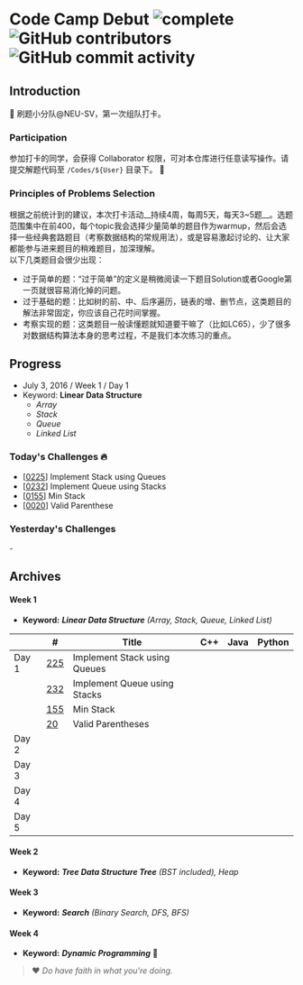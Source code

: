 # Code Camp Debut ![complete](http://progressed.io/bar/0?title=completed) ![GitHub contributors](https://img.shields.io/github/contributors/neu-velocity/code-camp-debut.svg?color=blue&label=participators) ![GitHub commit activity](https://img.shields.io/github/commit-activity/w/neu-velocity/code-camp-debut.svg?color=green)

## Introduction
:rocket: 刷题小分队@NEU-SV，第一次组队打卡。

### Participation
参加打卡的同学，会获得 Collaborator 权限，可对本仓库进行任意读写操作。请提交解题代码至 `/Codes/${User}` 目录下。 
:construction:  

### Principles of Problems Selection
根据之前统计到的建议，本次打卡活动__持续4周，每周5天，每天3~5题__。选题范围集中在前400，每个topic我会选择少量简单的题目作为warmup，然后会选择一些经典套路题目（考察数据结构的常规用法），或是容易激起讨论的、让大家都能参与进来题目的稍难题目，加深理解。   
以下几类题目会很少出现：
- 过于简单的题：“过于简单”的定义是稍微阅读一下题目Solution或者Google第一页就很容易消化掉的问题。
- 过于基础的题：比如树的前、中、后序遍历，链表的增、删节点，这类题目的解法非常固定，你应该自己花时间掌握。
- 考察实现的题：这类题目一般读懂题就知道要干嘛了（比如LC65），少了很多对数据结构算法本身的思考过程，不是我们本次练习的重点。

## Progress
- July 3, 2016 / Week 1 / Day 1
- Keyword: __Linear Data Structure__
  - _Array_
  - _Stack_
  - _Queue_
  - _Linked List_

### Today's Challenges :fire:
- [[0225](https://leetcode.com/problems/implement-stack-using-queues/)] Implement Stack using Queues
- [[0232](https://leetcode.com/problems/implement-stack-using-queues/)] Implement Queue using Stacks
- [[0155](https://leetcode.com/problems/implement-stack-using-queues/)] Min Stack
- [[0020](https://leetcode.com/problems/implement-stack-using-queues/)] Valid Parenthese

### Yesterday's Challenges
\-

## Archives
#### Week 1
- __Keyword:__ ___Linear Data Structure___ _(Array, Stack, Queue, Linked List)_

|       | #                                                                  | Title                        | C++ | Java | Python |
|-------|--------------------------------------------------------------------|------------------------------|-----|------|--------|
| Day 1 | [225](https://leetcode.com/problems/implement-stack-using-queues/) | Implement Stack using Queues |     |      |        |
|       | [232](https://leetcode.com/problems/implement-queue-using-stacks/) | Implement Queue using Stacks |     |      |        |
|       | [155](https://leetcode.com/problems/min-stack/)                    | Min Stack                    |     |      |        |
|       | [20](https://leetcode.com/problems/valid-parentheses/)             | Valid Parentheses            |     |      |        |
| Day 2 |                                                                    |                              |     |      |        |
| Day 3 |                                                                    |                              |     |      |        |
| Day 4 |                                                                    |                              |     |      |        |
| Day 5 |                                                                    |                              |     |      |        |

#### Week 2
- __Keyword:__ ___Tree Data Structure Tree___ _(BST included), Heap_

#### Week 3
- __Keyword:__ ___Search___ _(Binary Search, DFS, BFS)_

#### Week 4
- __Keyword:__ ___Dynamic Programming___ :construction:

>❤ _Do have faith in what you're doing._
